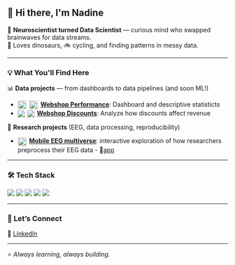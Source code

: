 ## 👋 Hi there, I'm Nadine 

🧠 **Neuroscientist turned Data Scientist** — curious mind who swapped brainwaves for data streams.  
🦕 Loves dinosaurs, 🚲 cycling, and finding patterns in messy data.  

---

### 💡 What You'll Find Here

📊 **Data projects** — from dashboards to data pipelines (and soon ML!) 
-   <img src="https://img.shields.io/badge/SQL-4479A1?logo=postgresql&logoColor=white" height="20" style="vertical-align:middle; margin-right:2px;"/> <img src="https://img.shields.io/badge/Tableau-E97627?logo=tableau&logoColor=white" alt="Tableau Badge" height="20" style="vertical-align:middle; margin-right:2px;" /> [**Webshop Performance**](https://github.com/NadineJac/ecommerce-insights-sql-tableau): Dashboard and descriptive statisticts
-  <img src="https://img.shields.io/badge/Jupyter-F37626?logo=jupyter&logoColor=white"  style="vertical-align:middle; margin-right:2px;" /> <img src="https://img.shields.io/badge/Pandas-150458?logo=pandas&logoColor=white"  style="vertical-align:middle; margin-right:2px;" /> [**Webshop Discounts**](https://github.com/NadineJac/ecommerce-discounts-pandas-seaborn): Analyze how discounts affect revenue

🧪 **Research projects** (EEG, data processing, reproducibility)   
-   <img src="https://img.shields.io/badge/R-276DC3?logo=r&logoColor=white" height="20" style="vertical-align:middle; margin-right:2px;"/> [**Mobile EEG multiverse**](https://github.com/NadineJac/mobileEEG_multiverse): interactive exploration of how researchers preprocess their EEG data - 🔗[app](https://meteor-eeg-oldenburg.shinyapps.io/preprocessing/)

---

### 🛠️ Tech Stack
<p>
  <img src="https://img.shields.io/badge/Python-3776AB?logo=python&logoColor=white" />
  <img src="https://img.shields.io/badge/Jupyter-F37626?logo=jupyter&logoColor=white" />
  <img src="https://img.shields.io/badge/SQL-4479A1?logo=postgresql&logoColor=white" />
  <img src="https://img.shields.io/badge/R-276DC3?logo=r&logoColor=white" />
  <img src="https://img.shields.io/badge/MATLAB-FF8000?logo=mathworks&logoColor=white" />
</p>

---

### 🤝 Let’s Connect
💼 [LinkedIn](https://www.linkedin.com/in/nadine-jacobsen/)  

---
⭐ *Always learning, always building.*
